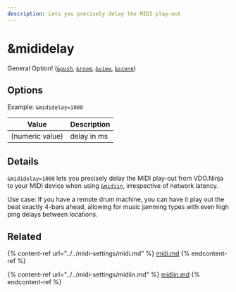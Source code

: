 ```yaml
---
description: Lets you precisely delay the MIDI play-out
---
```


# \&mididelay

General Option! ([`&push`](../../source-settings/push.md), [`&room`](../../general-settings/room.md), [`&view`](../view-parameters/view.md), [`&scene`](../view-parameters/scene.md))

## Options

Example: `&mididelay=1000`

| Value           | Description |
| --------------- | ----------- |
| (numeric value) | delay in ms |

## Details

`&mididelay=1000` lets you precisely delay the MIDI play-out from VDO.Ninja to your MIDI device when using [`&midiin`](../../midi-settings/midiin.md), irrespective of network latency.

Use case: If you have a remote drum machine, you can have it play out the beat exactly 4-bars ahead, allowing for music jamming types with even high ping delays between locations.

## Related

{% content-ref url="../../midi-settings/midi.md" %}
[midi.md](../../midi-settings/midi.md)
{% endcontent-ref %}

{% content-ref url="../../midi-settings/midiin.md" %}
[midiin.md](../../midi-settings/midiin.md)
{% endcontent-ref %}
